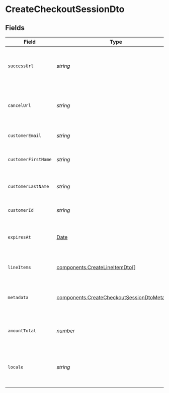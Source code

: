 # CreateCheckoutSessionDto


## Fields

| Field                                                                                                      | Type                                                                                                       | Required                                                                                                   | Description                                                                                                | Example                                                                                                    |
| ---------------------------------------------------------------------------------------------------------- | ---------------------------------------------------------------------------------------------------------- | ---------------------------------------------------------------------------------------------------------- | ---------------------------------------------------------------------------------------------------------- | ---------------------------------------------------------------------------------------------------------- |
| `successUrl`                                                                                               | *string*                                                                                                   | :heavy_minus_sign:                                                                                         | The URL to redirect the user to upon successful payment.                                                   | https://success.example.com                                                                                |
| `cancelUrl`                                                                                                | *string*                                                                                                   | :heavy_minus_sign:                                                                                         | The URL to redirect the user to upon cancellation of payment.                                              | https://cancel.example.com                                                                                 |
| `customerEmail`                                                                                            | *string*                                                                                                   | :heavy_minus_sign:                                                                                         | The email of the customer.                                                                                 | customer@example.com                                                                                       |
| `customerFirstName`                                                                                        | *string*                                                                                                   | :heavy_minus_sign:                                                                                         | The firstName of the customer.                                                                             | John                                                                                                       |
| `customerLastName`                                                                                         | *string*                                                                                                   | :heavy_minus_sign:                                                                                         | The lastName of the customer.                                                                              | Doe                                                                                                        |
| `customerId`                                                                                               | *string*                                                                                                   | :heavy_minus_sign:                                                                                         | The unique id of the customer                                                                              | user_xxxxxxxxxxxxxxxx                                                                                      |
| `expiresAt`                                                                                                | [Date](https://developer.mozilla.org/en-US/docs/Web/JavaScript/Reference/Global_Objects/Date)              | :heavy_minus_sign:                                                                                         | The expiration date of the checkout session.                                                               | 2023-10-02T14:30:00.000Z                                                                                   |
| `lineItems`                                                                                                | [components.CreateLineItemDto](../../models/components/createlineitemdto.md)[]                             | :heavy_check_mark:                                                                                         | List of items in the checkout session.                                                                     |                                                                                                            |
| `metadata`                                                                                                 | [components.CreateCheckoutSessionDtoMetadata](../../models/components/createcheckoutsessiondtometadata.md) | :heavy_minus_sign:                                                                                         | Additional metadata for the checkout session.                                                              |                                                                                                            |
| `amountTotal`                                                                                              | *number*                                                                                                   | :heavy_check_mark:                                                                                         | The total amount of the checkout session                                                                   | 35000                                                                                                      |
| `locale`                                                                                                   | *string*                                                                                                   | :heavy_check_mark:                                                                                         | The locale of the checkout session. default: fr_FR                                                         | en-US                                                                                                      |